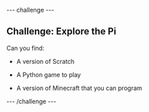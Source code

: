 --- challenge ---
## Challenge: Explore the Pi

Can you find:

+ A version of Scratch

+ A Python game to play

+ A version of Minecraft that you can program

--- /challenge ---
